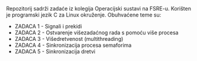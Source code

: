 Repozitorij sadrži zadaće iz kolegija Operacijski sustavi na FSRE-u. Korišten je programski jezik C za Linux okruženje. Obuhvaćene teme su:

  - ZADACA 1 - Signali i prekidi
  - ZADACA 2 - Ostvarenje višezadaćnog rada s pomoću više procesa
  - ZADACA 3 - Višedretvenost (multithreading)
  - ZADACA 4 - Sinkronizacija procesa semaforima
  - ZADACA 5 - Sinkronizacija dretvi
